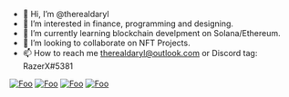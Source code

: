 - 👋 Hi, I’m @therealdaryl
- 👀 I’m interested in finance, programming and designing.
- 🌱 I’m currently learning blockchain develpment on Solana/Ethereum.
- 💞️ I’m looking to collaborate on NFT Projects.
- 📫 How to reach me therealdaryl@outlook.com or Discord tag: RazerX#5381

[![Foo](https://i.ibb.co/TPHKhbW/Telegram.png)](https://t.me/t_hereal)
[![Foo](https://i.ibb.co/LvRNgdT/instagram.png)](https://www.instagram.com/t_hereal/)
[![Foo](https://i.ibb.co/qRr1dYn/Twitter.png)](https://twitter.com/Skyblader_)
[![Foo](https://i.ibb.co/GxNcM1R/discord.png)](http://discordapp.com/users/359039826487410708)
